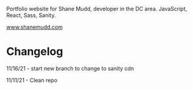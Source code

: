 Portfolio website for Shane Mudd, developer in the DC area. JavaScript, React, Sass, Sanity.

www.shanemudd.com

# Changelog

11/16/21 - start new branch to change to sanity cdn

11/11/21 - Clean repo
